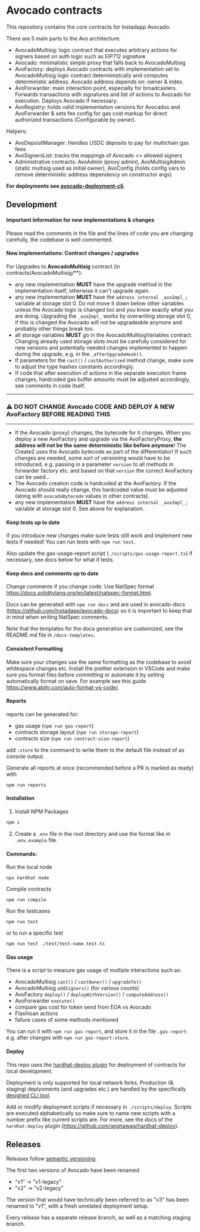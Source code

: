 # Avocado contracts

This repository contains the core contracts for Instadapp Avocado.

There are 5 main parts to the Avo architecture:

- AvocadoMultisig: logic contract that executes arbitrary actions for signers based on auth logic such as EIP712 signature
- Avocado: minimalistic simple proxy that falls back to AvocadoMultisig
- AvoFactory: deploys Avocado contracts with implementation set to AvocadoMultisig logic contract deterministcally and computes deterministic address. Avocado address depends on: owner & index.
- AvoForwarder: main interaction point, especially for broadcasters. Forwards transactions with signatures and list of actions to Avocado for execution. Deploys Avocado if necessary.
- AvoRegistry: holds valid implementation versions for Avocados and AvoForwarder & sets fee config for gas cost markup for direct authorized transactions (Configurable by owner).

Helpers:

- AvoDepositManager: Handles USDC deposits to pay for multichain gas fees
- AvoSignersList: tracks the mappings of Avocado <> allowed signers
- Administrative contracts: AvoAdmin (proxy admin), AvoMultisigAdmin (static multisig used as initial owner), AvoConfig (holds config vars to remove deterministic address dependency on constructor args)

**For deployments see [avocado-deployment-cli](https://github.com/Instadapp/avocado-deployment-cli).**

## Development

#### Important information for new implementations & changes

Please read the comments in the file and the lines of code you are changing carefully, the codebase is well commented.

#### New implementations: Contract changes / upgrades

For Upgrades to **AvocadoMultisig** contract (in contracts/AvocadoMultisig/\*\*):

- any new implementation **MUST** have the upgrade method in the implementation itself, otherwise it can't upgrade again.
- any new implementation **MUST** have the `address internal _avoImpl_;` variable at storage slot 0. Do not move it down below other variables unless the Avocado logic is changed too and you know exactly what you are doing. Upgrading the `_avoImpl_` works by overwriting storage slot 0, if this is changed the Avocado will not be upgradeable anymore and probably other things break too.
- all storage variables **MUST** go in the AvocadoMultisigVariables contract. Changing already used storage slots must be carefully considered for new versions and potentially needed changes implemented to happen during the upgrade, e.g. in the `_afterUpgradeHook()`.
- If parameters for the `cast()` / `castAuthorized` method change, make sure to adjust the type hashes constants accordingly.
- If code that after execution of actions in the separate execution frame changes, hardcoded gas buffer amounts must be adjusted accordingly, see comments in code itself.

---

### ⚠ DO NOT CHANGE Avocado CODE AND DEPLOY A NEW AvoFactory BEFORE READING THIS

---

- If the Avocado (proxy) changes, the bytecode for it changes. When you deploy a new AvoFactory and upgrade via the AvoFactoryProxy, **the address will not be the same deterministic like before anymore**! The Create2 uses the Avocado bytecode as part of the differentiator! If such changes are needed, some sort of versioning would have to be introduced, e.g. passing in a parameter `version` to all methods in forwarder factory etc. and based on that `version` the correct AvoFactory can be used...
- The Avocado creation code is hardcoded at the AvoFactory. If the Avocado should really change, this hardcoded value must be adjusted (along with `avocadoBytecode` values in other contracts).
- any new implementation **MUST** have the `address internal _avoImpl_;` variable at storage slot 0. See above for explanation.

#### Keep tests up to date

If you introduce new changes make sure tests still work and implement new tests if needed! You can run tests with `npm run test`.

Also update the gas-usage-report script (`./scripts/gas-usage-report.ts`) if necessary, see docs below for what it tests.

#### Keep docs and comments up to date

Change comments if you change code. Use NatSpec format https://docs.soliditylang.org/en/latest/natspec-format.html.

Docs can be generated with `npm run docs` and are used in avocado-docs (https://github.com/Instadapp/avocado-docs) so it is important to keep that in mind when writing NatSpec comments.

Note that the templates for the docs generation are customized, see the README.md file in `/docs-templates`.

#### Consistent Formatting

Make sure your changes use the same formatting as the codebase to avoid whitespace changes etc.
Install the prettier extension in VSCode and make sure you format files before committing or automate it by setting automatically format on save. For example see this guide https://www.alphr.com/auto-format-vs-code/.

#### Reports

reports can be generated for:

- gas usage (`npm run gas-report`)
- contracts storage layout (`npm run storage-report`)
- contracts size (`npm run contract-size-report`)

add `:store` to the command to write them to the default file instead of as console output.

Generate all reports at once (recommended before a PR is marked as ready) with

```
npm run reports
```

#### Installation

1. Install NPM Packages

```javascript
npm i
```

2. Create a `.env` file in the root directory and use the format like in `.env.example` file.

#### Commands:

Run the local node

```
npx hardhat node
```

Compile contracts

```
npm run compile
```

Run the testcases

```
npm run test
```

or to run a specific test

```
npm run test ./test/test-name.test.ts
```

#### Gas usage

There is a script to measure gas usage of multiple interactions such as:

- AvocadoMultisig `cast()` / `castOwner()` / `upgradeTo()`
- AvocadoMultisig `addSigners()` (for various counts)
- AvoFactory `deploy()` / `deployWithVersion()` / `computeAddress()`
- AvoForwarder `execute()`
- compare gas cost for token send from EOA vs Avocado
- Flashloan actions
- failure cases of some methods mentioned

You can run it with `npm run gas-report`, and store it in the file `.gas-report` e.g. after changes with `npm run gas-report:store`.

#### Deploy

This repo uses the [hardhat-deploy plugin](https://github.com/wighawag/hardhat-deploy) for deployment of contracts for local development.

Deployment is only supported for local network forks. Production (& staging) deplyoments (and upgrades etc.) are handled by the specifically [designed CLI tool](https://github.com/Instadapp/avocado-deployment-cli).

Add or modify deployment scripts if necessary in `./scripts/deploy`.
Scripts are executed alphabetically so make sure to name new scripts with a number prefix like current scripts are.
For more, see the docs of the `hardhat-deploy` plugin (https://github.com/wighawag/hardhat-deploy).

## Releases

Releases follow [semantic versioning](https://semver.org/).

The first two versions of Avocado have been renamed

- "v1" -> "v1-legacy"
- "v2" -> "v2-legacy"

The version that would have technically been referred to as "v3" has been renamed to "v1", with a fresh unrelated deployment setup.

Every release has a separate release branch, as well as a matching staging branch.
